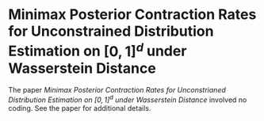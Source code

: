 # Minimax Posterior Contraction Rates for Unconstrained Distribution Estimation on $[0,1]^d$ under Wasserstein Distance

The paper *Minimax Posterior Contraction Rates for Unconstrianed Distribution Estimation on $[0,1]^d$ under Wasserstein Distance* involved no coding. See the paper for additional details.
